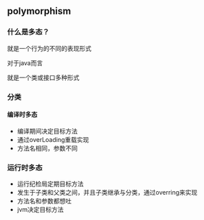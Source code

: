 ## polymorphism


### 什么是多态？

就是一个行为的不同的表现形式


对于java而言

就是一个类或接口多种形式

### 分类

#### 编译时多态

- 编译期间决定目标方法
- 通过overLoading重载实现
- 方法名相同，参数不同




### 运行时多态
- 运行纪检局定期目标方法
- 发生于子类和父类之间，并且子类继承与分类，通过overring来实现
- 方法名和参数都想吐
- jvm决定目标方法
